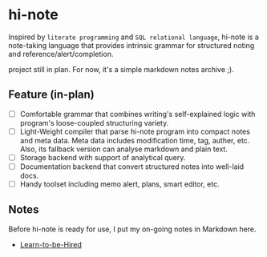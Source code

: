 # hi-note

Inspired by `literate programming` and `SQL relational language`, hi-note is a note-taking language that provides intrinsic grammar for structured noting and reference/alert/completion.

project still in plan. For now, it's a simple markdown notes archive ;).

## Feature (in-plan)

* [ ] Comfortable grammar that combines writing's self-explained logic with program's loose-coupled structuring variety.
* [ ] Light-Weight compiler that parse hi-note program into compact notes and meta data. Meta data includes modification time, tag, auther, etc. Also, its fallback version can analyse markdown and plain text.
* [ ] Storage backend with support of analytical query.
* [ ] Documentation backend that convert structured notes into well-laid docs.
* [ ] Handy toolset including memo alert, plans, smart editor, etc.

## Notes

Before hi-note is ready for use, I put my on-going notes in Markdown here.

* [Learn-to-be-Hired](./docs/learn-to-be-hired)